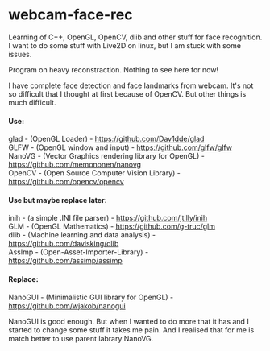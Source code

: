 # webcam-face-rec
Learning of C++, OpenGL, OpenCV, dlib and other stuff for face recognition. I want to do some stuff with Live2D on linux, but I am stuck with some issues.

Program on heavy reconstraction. Nothing to see here for now! 

I have complete face detection and face landmarks from webcam. It's not so difficult that I thought at first because of OpenCV. But other things is much difficult.

#### Use:  
glad - (OpenGL Loader) - https://github.com/Dav1dde/glad  
GLFW - (OpenGL window and input) - https://github.com/glfw/glfw  
NanoVG - (Vector Graphics rendering library for OpenGL) - https://github.com/memononen/nanovg  
OpenCV - (Open Source Computer Vision Library) - https://github.com/opencv/opencv  

#### Use but maybe replace later:
inih - (a simple .INI file parser) - https://github.com/jtilly/inih  
GLM - (OpenGL Mathematics) - https://github.com/g-truc/glm  
dlib - (Machine learning and data analysis) - https://github.com/davisking/dlib  
AssImp - (Open-Asset-Importer-Library) - https://github.com/assimp/assimp  

#### Replace:  
NanoGUI - (Minimalistic GUI library for OpenGL) - https://github.com/wjakob/nanogui 

NanoGUI is good enough. But when I wanted to do more that it has and I started to change some stuff it takes me pain. And I realised that for me is match better to use parent labrary NanoVG. 

